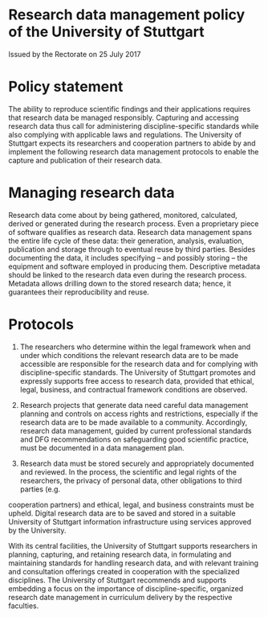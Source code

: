 # Research data management policy of the University of Stuttgart  

Issued by the Rectorate on 25 July 2017  

# Policy statement  

The ability to reproduce scientific findings and their applications requires that research data be managed responsibly. Capturing and accessing research data thus call for administering discipline-specific standards while also complying with applicable laws and regulations. The University of Stuttgart expects its researchers and cooperation partners to abide by and implement the following research data management protocols to enable the capture and publication of their research data.  

# Managing research data  

Research data come about by being gathered, monitored, calculated, derived or generated during the research process. Even a proprietary piece of software qualifies as research data. Research data management spans the entire life cycle of these data: their generation, analysis, evaluation, publication and storage through to eventual reuse by third parties. Besides documenting the data, it includes specifying – and possibly storing – the equipment and software employed in producing them. Descriptive metadata should be linked to the research data even during the research process. Metadata allows drilling down to the stored research data; hence, it guarantees their reproducibility and reuse.  

# Protocols  

1. The researchers who determine within the legal framework when and under which conditions the relevant research data are to be made accessible are responsible for the research data and for complying with discipline-specific standards. The University of Stuttgart promotes and expressly supports free access to research data, provided that ethical, legal, business, and contractual framework conditions are observed.  

2. Research projects that generate data need careful data management planning and controls on access rights and restrictions, especially if the research data are to be made available to a community. Accordingly, research data management, guided by current professional standards and DFG recommendations on safeguarding good scientific practice, must be documented in a data management plan.  

3. Research data must be stored securely and appropriately documented and reviewed. In the process, the scientific and legal rights of the researchers, the privacy of personal data, other obligations to third parties (e.g.  

cooperation partners) and ethical, legal, and business constraints must be upheld. Digital research data are to be saved and stored in a suitable University of Stuttgart information infrastructure using services approved by the University.  

With its central facilities, the University of Stuttgart supports researchers in planning, capturing, and retaining research data, in formulating and maintaining standards for handling research data, and with relevant training and consultation offerings created in cooperation with the specialized disciplines. The University of Stuttgart recommends and supports embedding a focus on the importance of discipline-specific, organized research date management in curriculum delivery by the respective faculties.  